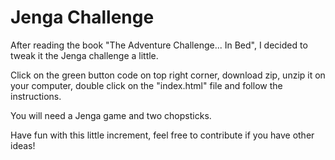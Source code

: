 # Jenga Challenge

After reading the book "The Adventure Challenge... In Bed", I decided to tweak it the Jenga challenge a little.

Click on the green button code on top right corner, download zip, unzip it on your computer, double click on the "index.html" file and follow the instructions.

You will need a Jenga game and two chopsticks.

Have fun with this little increment, feel free to contribute if you have other ideas!

